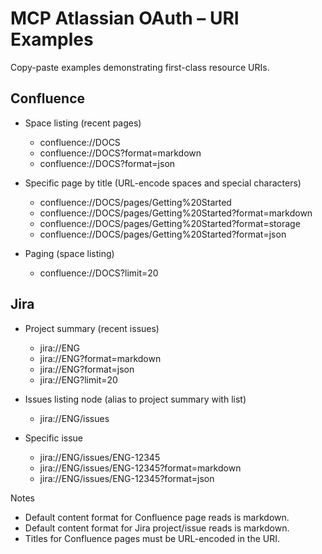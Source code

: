 # MCP Atlassian OAuth – URI Examples

Copy-paste examples demonstrating first-class resource URIs.

## Confluence

- Space listing (recent pages)
  - confluence://DOCS
  - confluence://DOCS?format=markdown
  - confluence://DOCS?format=json

- Specific page by title (URL-encode spaces and special characters)
  - confluence://DOCS/pages/Getting%20Started
  - confluence://DOCS/pages/Getting%20Started?format=markdown
  - confluence://DOCS/pages/Getting%20Started?format=storage
  - confluence://DOCS/pages/Getting%20Started?format=json

- Paging (space listing)
  - confluence://DOCS?limit=20

## Jira

- Project summary (recent issues)
  - jira://ENG
  - jira://ENG?format=markdown
  - jira://ENG?format=json
  - jira://ENG?limit=20

- Issues listing node (alias to project summary with list)
  - jira://ENG/issues

- Specific issue
  - jira://ENG/issues/ENG-12345
  - jira://ENG/issues/ENG-12345?format=markdown
  - jira://ENG/issues/ENG-12345?format=json

Notes
- Default content format for Confluence page reads is markdown.
- Default content format for Jira project/issue reads is markdown.
- Titles for Confluence pages must be URL-encoded in the URI.
